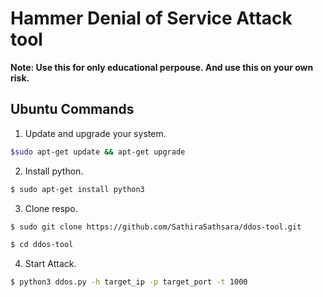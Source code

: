 # Hammer Denial of Service Attack tool 

<b>Note: Use this for only educational perpouse. And use this on your own risk.</b>

## Ubuntu Commands 

1. Update and upgrade your system.

```bash
$sudo apt-get update && apt-get upgrade
```

2. Install python.

```bash
$ sudo apt-get install python3
```

3. Clone respo.

```bash
$ sudo git clone https://github.com/SathiraSathsara/ddos-tool.git
```

```bash
$ cd ddos-tool
```

4. Start Attack.

```bash
$ python3 ddos.py -h target_ip -p target_port -t 1000 
```
